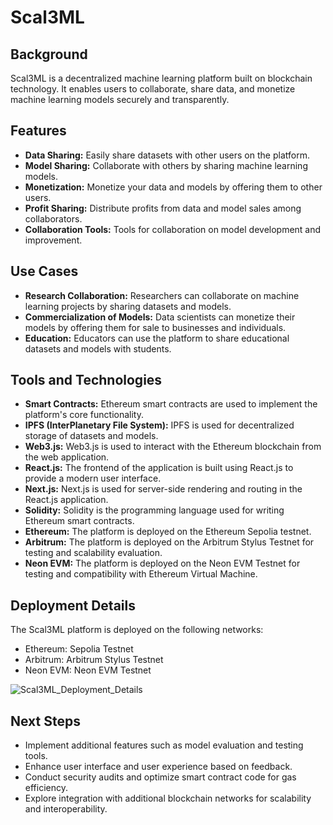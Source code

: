 
# Scal3ML

## Background
Scal3ML is a decentralized machine learning platform built on blockchain technology. It enables users to collaborate, share data, and monetize machine learning models securely and transparently.

## Features
- **Data Sharing:** Easily share datasets with other users on the platform.
- **Model Sharing:** Collaborate with others by sharing machine learning models.
- **Monetization:** Monetize your data and models by offering them to other users.
- **Profit Sharing:** Distribute profits from data and model sales among collaborators.
- **Collaboration Tools:** Tools for collaboration on model development and improvement.

## Use Cases
- **Research Collaboration:** Researchers can collaborate on machine learning projects by sharing datasets and models.
- **Commercialization of Models:** Data scientists can monetize their models by offering them for sale to businesses and individuals.
- **Education:** Educators can use the platform to share educational datasets and models with students.

## Tools and Technologies
- **Smart Contracts:** Ethereum smart contracts are used to implement the platform's core functionality.
- **IPFS (InterPlanetary File System):** IPFS is used for decentralized storage of datasets and models.
- **Web3.js:** Web3.js is used to interact with the Ethereum blockchain from the web application.
- **React.js:** The frontend of the application is built using React.js to provide a modern user interface.
- **Next.js:** Next.js is used for server-side rendering and routing in the React.js application.
- **Solidity:** Solidity is the programming language used for writing Ethereum smart contracts.
- **Ethereum:** The platform is deployed on the Ethereum Sepolia testnet.
- **Arbitrum:** The platform is deployed on the Arbitrum Stylus Testnet for testing and scalability evaluation.
- **Neon EVM:** The platform is deployed on the Neon EVM Testnet for testing and compatibility with Ethereum Virtual Machine.


## Deployment Details
The Scal3ML platform is deployed on the following networks:
- Ethereum: Sepolia Testnet
- Arbitrum: Arbitrum Stylus Testnet
- Neon EVM: Neon EVM Testnet

![Scal3ML_Deployment_Details](https://github.com/TechieTeee/Scal3ML/assets/100870737/90cc8930-bb72-48a9-8a43-1a29d6870988)


## Next Steps
- Implement additional features such as model evaluation and testing tools.
- Enhance user interface and user experience based on feedback.
- Conduct security audits and optimize smart contract code for gas efficiency.
- Explore integration with additional blockchain networks for scalability and interoperability.
